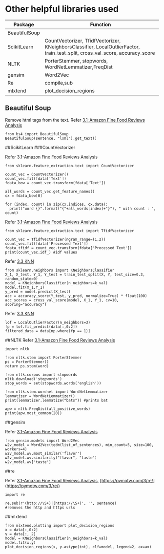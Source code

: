 # Other helpful libraries used

|Package|Function|
|---|----|
|BeautifulSoup||
|ScikitLearn|CountVectorizer, TfidfVectorizer, KNeighborsClassifier, LocalOutlierFactor, train\_test\_split, cross\_val\_score, accuracy_score |
|NLTK|PorterStemmer, stopwords, WordNetLemmatizer,FreqDist |
|gensim| Word2Vec |
|Re|compile,sub|
|mlxtend| plot\_decision\_regions |

## Beautiful Soup
Remove html tags from the text. Refer [3.1-Amazon Fine Food Reviews Analysis](https://colab.research.google.com/drive/1_GfKuT3_BtQlAxH7xmteQD0Sh9qqNOSu?authuser=1#scrollTo=R4eEj7-ZG6bV)

```
from bs4 import BeautifulSoup 
BeautifulSoup(sentence, "lxml").get_text() 
```

##ScikitLearn
###CountVectorizer

Refer [3.1-Amazon Fine Food Reviews Analysis](https://colab.research.google.com/drive/1_GfKuT3_BtQlAxH7xmteQD0Sh9qqNOSu?authuser=1#scrollTo=STSHq40P-LQi)

```
from sklearn.feature_extraction.text import CountVectorizer

count_vec = CountVectorizer()
count_vec.fit(fdata['Text'])
fdata_bow = count_vec.transform(fdata['Text'])

all_words = count_vec.get_feature_names()
cx = fdata_bow[0]

for (index, count) in zip(cx.indices, cx.data):
  print("word {}".format("{"+all_words[index]+"}"), " with count : ", count)
```

Refer [3.1-Amazon Fine Food Reviews Analysis](https://colab.research.google.com/drive/1_GfKuT3_BtQlAxH7xmteQD0Sh9qqNOSu?authuser=1#scrollTo=kNMGnU-fF4Z3)

```
from sklearn.feature_extraction.text import TfidfVectorizer

count_vec = TfidfVectorizer(ngram_range=(1,2))
count_vec.fit(fdata['Processed Text'])
fdata_tfidf = count_vec.transform(fdata['Processed Text'])
print(count_vec.idf_) #idf values
```

Refer [3.3 KNN](https://colab.research.google.com/drive/1iqJtquXlfDVC6YoBSTAjtlZH2uAOg04u?authuser=1#scrollTo=pnY19qYH98cu)

```
from sklearn.neighbors import KNeighborsClassifier
X_1, X_test, Y_1, Y_test = train_test_split(X, Y, test_size=0.3, random_state=0)
model = KNeighborsClassifier(n_neighbors=k_val)
model.fit(X_1,Y_1)
y_pred = model.predict(X_test)
acc = accuracy_score(Y_test, y_pred, normalize=True) * float(100)
acc_scores = cross_val_score(model, X_1, Y_1, cv=10, scoring="accuracy")
```
Refer [3.3 KNN](https://colab.research.google.com/drive/1iqJtquXlfDVC6YoBSTAjtlZH2uAOg04u?authuser=1#scrollTo=azqnn2NI9bOO)

```
lof = LocalOutlierFactor(n_neighbors=3)
fp = lof.fit_predict(data[:,0:2])
filtered_data = data[np.where(fp == 1)]
```

##NLTK
Refer [3.1-Amazon Fine Food Reviews Analysis](https://colab.research.google.com/drive/1_GfKuT3_BtQlAxH7xmteQD0Sh9qqNOSu?authuser=1#scrollTo=STSHq40P-LQi)

```
import nltk
```

```
from nltk.stem import PorterStemmer
ps = PorterStemmer()
return ps.stem(word)
```

```
from nltk.corpus import stopwords
nltk.download('stopwords')
stop_words = set(stopwords.words('english'))
```

```
from nltk.stem.wordnet import WordNetLemmatizer
lemmatizer = WordNetLemmatizer()
print(lemmatizer.lemmatize("bats")) #prints bat
```

```
apw = nltk.FreqDist(all_positive_words)
print(apw.most_common(20))
```

##gensim

Refer [3.1-Amazon Fine Food Reviews Analysis](https://colab.research.google.com/drive/1_GfKuT3_BtQlAxH7xmteQD0Sh9qqNOSu?authuser=1#scrollTo=FCtdXsiIJE13)

```
from gensim.models import Word2Vec
w2v_model = Word2Vec(tqdm(list_of_sentences), min_count=5, size=100, workers=4)
w2v_model.wv.most_similar('flavor')
w2v_model.wv.similarity("flavor", "taste")
w2v_model.wv['taste']
```

##re

Refer [3.1-Amazon Fine Food Reviews Analysis](https://colab.research.google.com/drive/1_GfKuT3_BtQlAxH7xmteQD0Sh9qqNOSu?authuser=1#scrollTo=R4eEj7-ZG6bV), [https://pymotw.com/3/re/](https://pymotw.com/3/re/)

```
import re

re.sub(r'(http://\S+)|(https://\S+)', '', sentence)
#removes the http and https urls
```

##mlxtend

```
from mlxtend.plotting import plot_decision_regions
x = data[:,0:2]
y = data[:, 2]
model = KNeighborsClassifier(n_neighbors=k_val)
model.fit(x,y)
plot_decision_regions(x, y.astype(int), clf=model, legend=2, ax=ax)
```